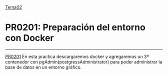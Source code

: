 [Tema02](../index.md)

# PR0201: Preparación del entorno con Docker

---
[PR0201](https://vgonzalez165.github.io/apuntes_sge/ut02_instalacion/practicas/pr0201.html)
En esta practica descargaremos docker y agregaremos un 3º contenedor con pgAdmin(postgressAdministrator) para poder administrar la base de datos en un entorno gráfico.
